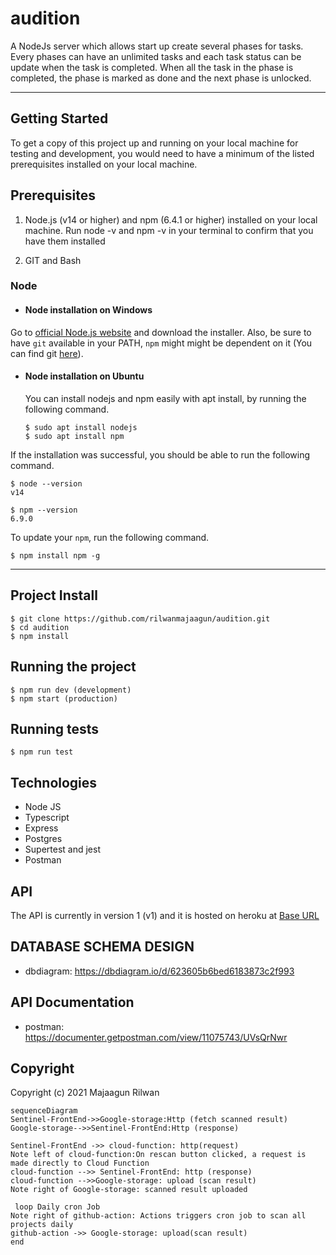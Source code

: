# audition

A NodeJs server which allows start up create several phases for tasks. Every phases can have an unlimited  tasks and each task status can be update
when the task is completed. When all the task in the phase is completed, the phase is marked as done and the next phase is unlocked.



---

## Getting Started

To get a copy of this project up and running on your local machine for testing and development, you would need to have a minimum of the listed prerequisites installed on your local machine.

## Prerequisites

1. Node.js (v14 or higher) and npm (6.4.1 or higher) installed on your local machine. Run node -v and npm -v in your terminal to confirm that you have them installed

2. GIT and Bash

### Node
- #### Node installation on Windows

Go to [official Node.js website](https://nodejs.org/) and download the installer.
Also, be sure to have `git` available in your PATH, `npm` might might be dependent on it (You can find git [here](https://git-scm.com/)).

- #### Node installation on Ubuntu

  You can install nodejs and npm easily with apt install, by running the following command.

      $ sudo apt install nodejs
      $ sudo apt install npm

If the installation was successful, you should be able to run the following command.

    $ node --version
    v14

    $ npm --version
    6.9.0

To update your `npm`, run the following command.

    $ npm install npm -g

---

## Project Install

    $ git clone https://github.com/rilwanmajaagun/audition.git
    $ cd audition
    $ npm install


## Running the project

    $ npm run dev (development)
    $ npm start (production)
## Running tests

    $ npm run test

## Technologies

- Node JS
- Typescript
- Express
- Postgres
- Supertest and jest
- Postman

## API
The API is currently in version 1 (v1) and it is hosted on heroku at [Base URL](http://localhost:8000/api/v1/)

## DATABASE SCHEMA DESIGN
- dbdiagram: https://dbdiagram.io/d/623605b6bed6183873c2f993
## API Documentation
- postman: https://documenter.getpostman.com/view/11075743/UVsQrNwr

## Copyright

Copyright (c) 2021 Majaagun Rilwan


```mermaid
sequenceDiagram
Sentinel-FrontEnd->>Google-storage:Http (fetch scanned result)
Google-storage-->>Sentinel-FrontEnd:Http (response)

Sentinel-FrontEnd ->> cloud-function: http(request)
Note left of cloud-function:On rescan button clicked, a request is made directly to Cloud Function
cloud-function -->> Sentinel-FrontEnd: http (response)
cloud-function -->>Google-storage: upload (scan result)
Note right of Google-storage: scanned result uploaded

 loop Daily cron Job
Note right of github-action: Actions triggers cron job to scan all projects daily
github-action ->> Google-storage: upload(scan result)
end
```

